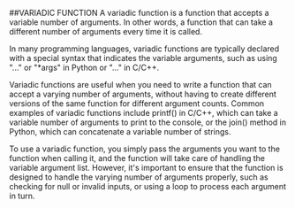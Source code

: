 ##VARIADIC FUNCTION
A variadic function is a function that accepts a variable number of arguments. In other words, a function that can take a different number of arguments every time it is called.

In many programming languages, variadic functions are typically declared with a special syntax that indicates the variable arguments, such as using "..." or "*args" in Python or "..." in C/C++.

Variadic functions are useful when you need to write a function that can accept a varying number of arguments, without having to create different versions of the same function for different argument counts. Common examples of variadic functions include printf() in C/C++, which can take a variable number of arguments to print to the console, or the join() method in Python, which can concatenate a variable number of strings.

To use a variadic function, you simply pass the arguments you want to the function when calling it, and the function will take care of handling the variable argument list. However, it's important to ensure that the function is designed to handle the varying number of arguments properly, such as checking for null or invalid inputs, or using a loop to process each argument in turn.

